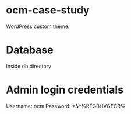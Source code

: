 # ocm-case-study
WordPress custom theme.

# Database
Inside db directory

# Admin login credentials
Username: ocm
Password: *&^%RFGBHVGFCR%
